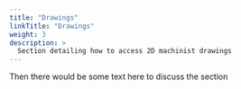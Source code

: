 ```yaml
---
title: "Drawings"
linkTitle: "Drawings"
weight: 3
description: >
  Section detailing how to access 2D machinist drawings
---
```


Then there would be some text here to discuss the section